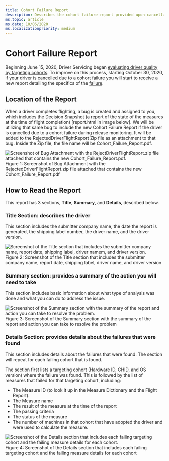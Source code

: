 ```yaml
---
title: Cohort Failure Report
description: Describes the cohort failure report provided upon cancellation
ms.topic: article
ms.date: 10/06/2020
ms.localizationpriority: medium
---
```


# Cohort Failure Report

Beginning June 15, 2020, Driver Servicing began [evaluating driver quality by targeting cohorts](./overview-of-microsoft-driver-measure-dictionary.md#evaluating-by-targeting-cohort). To improve on this process, starting October 30, 2020, if your driver is cancelled due to a cohort failure you will start to receive a new report detailing the specifics of the [failure](./overview-of-microsoft-driver-measure-dictionary.md#evaluating-by-targeting-cohort).

## Location of the Report

When a driver completes flighting, a bug is created and assigned to you, which includes the Decision Snapshot (a report of the state of the measures at the time of flight completion) [report.html in image below]. We will be utilizing that same bug to include the new Cohort Failure Report if the driver is cancelled due to a cohort failure during release monitoring. It will be added to the RejectedDriverFlightReport Zip file as an attachment to that bug. Inside the Zip file, the file name will be Cohort_Failure_Report.pdf.

![Screenshot of Bug Attachment with the RejectDriverFlightReport.zip file attached that contains the new Cohort_Failure_Report.pdf.](images/IDRReportBug.png)
Figure 1: Screenshot of Bug Attachment with the RejectedDriverFlightReport.zip file attached that contains the new Cohort_Failure_Report.pdf

## How to Read the Report

This report has 3 sections, **Title**, **Summary**, and **Details**, described below.

### Title Section: describes the driver

This section includes the submitter company name, the date the report is generated, the shipping label number, the driver name, and the driver version.

![Screenshot of the Title section that includes the submitter company name, report date, shipping label, driver namem, and driver version.](images/IDRReportTitle.png)
Figure 2: Screenshot of the Title section that includes the submitter company name, report date, shipping label, driver name, and driver version

### Summary section: provides a summary of the action you will need to take

This section includes basic information about what type of analysis was done and what you can do to address the issue.

![Screenshot of the Summary section with the summary of the report and action you can take to resolve the problem.](images/IDRReportSummary.png)
Figure 3: Screenshot of the Summary section with the summary of the report and action you can take to resolve the problem

### Details Section: provides details about the failures that were found

This section includes details about the failures that were found. The section will repeat for each failing cohort that is found. 

The section first lists a targeting cohort (Hardware ID, CHID, and OS version) where the failure was found. This is followed by the list of measures that failed for that targeting cohort, including:

- The Measure ID (to look it up in the Measure Dictionary and the Flight Report).
- The Measure name
- The result of the measure at the time of the report
- The passing criteria
- The status of the measure
- The number of machines in that cohort that have adopted the driver and were used to calculate the measure.

![Screenshot of the Details section that includes each failing targeting cohort and the failing measure details for each cohort.](images/IDRReportDetails.png)
Figure 4: Screenshot of the Details section that includes each failing targeting cohort and the failing measure details for each cohort